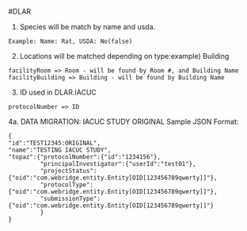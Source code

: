 #DLAR

1. Species will be match by name and usda.

 ```
Example: Name: Rat, USDA: No(false)

 ```
2. Locations will be matched depending on type:example) Building
 ```
facilityRoom => Room - will be found by Room #, and Building Name
facilityBuilding => Building - will be found by Building Name
 ```

3. ID used in DLAR.IACUC

 ```
protocolNumber => ID
 ```

4a. DATA MIGRATION: IACUC STUDY ORIGINAL Sample JSON Format:
 ```
{
 "id":"TEST12345:ORIGINAL",
 "name":"TESTING IACUC STUDY",
 "topaz":{"protocolNumber":{"id":"1234156"},
 		  "principalInvestigator":{"userId":"test01"},
 		  "projectStatus":{"oid":"com.webridge.entity.Entity[OID[123456789qwerty]]"},
 		  "protocolType":{"oid":"com.webridge.entity.Entity[OID[123456789qwerty]]"},
 		  "submissionType":{"oid":"com.webridge.entity.Entity[OID[123456789qwerty]]"}
 		  }
 }

 ```